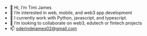 - 👋 Hi, I’m Timi James 
- 👀 I’m interested in web, mobile, and web3 app development
- 🌱 I currently work with Python, javascript, and typescript.
- 💞️ I’m looking to collaborate on web3, edutech or fintech projects
- 📫 oderindejames02@gmail.com
